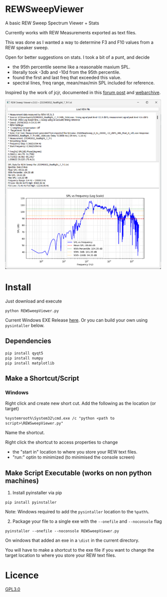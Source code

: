 # REWSweepViewer
A basic REW Sweep Spectrum Viewer + Stats

Currently works with REW Measurements exported as text files.

This was done as I wanted a way to determine F3 and F10 values from a REW speaker sweep.

Open for better suggestions on stats. I took a bit of a punt, and decide
- the 95th percentile seeme like a reasonable maxium SPL.
- literally took -3db and -10d from the 95th percentile.
- found the first and last freq that exceeded this value.
- spectral lines, freq range, mean/max/min SPL included for reference.

Inspired by the work of jcjr, documented in this [forum post](https://gearspace.com/board/studio-building-acoustics/998689-frequency-response-stats-calculator.html) and [webarchive](http://web.archive.org/web/20160912193103/http://errnum.com/html/frstatscalc.html).

<img src="https://github.com/pac-71/REWSweepViewer/blob/0cf65df7e184b1397a07e49250c040b761e7518a/REWSweepViewer.v.0.0.5%20Screenshot.png" width="500">

# Install
Just download and execute
```
python REWSweepViewer.py
```
Current Windows EXE Release [here](https://github.com/pac-71/REWSweepViewer/releases/). 
Or you can build your own using `pysintaller` below.
## Dependencies
```
pip install qyqt5
pip install numpy
pip install matplotlib
```
## Make a Shortcut/Script
### Windows
Right click and create new short cut. Add the following as the location (or target)
```
%systemroot%\System32\cmd.exe /c "python <path to script>\REWSweepViewer.py"
```
Name the shortcut. 

Right click the shortcut to access properties to change 
- the "start in" location to where you store your REW text files.
- "run:" optin to minimized (to minimised the console screen)

## Make Script Executable (works on non python machines)
1. Install pyinstaller via pip
```
pip install pyinstaller
```
Note: Windows required to add the `pysintaller` location to the `%path%`.

2. Package your file to a single exe with the `--onefile` and `--noconsole` flag
```
pyinstaller --onefile --noconsole REWSweepViewer.py
```
On windows that added an exe in a `\dist` in the current directory. 

You will have to make a shortcut to the exe file if you want to change the target location to where you store your REW text files.
# Licence
[GPL3.0](https://github.com/pac-71/REWSweepViewer/blob/894360cfad756e0151819c65e82293b1e71cb768/LICENSE)
